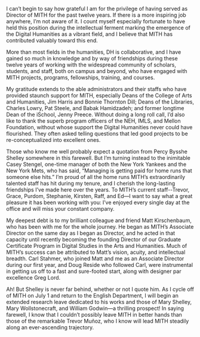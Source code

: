I can’t begin to say how grateful I am for the privilege of having served as Director of MITH for the past twelve years. If there is a more inspiring job anywhere, I’m not aware of it. I count myself especially fortunate to have held this position during the intellectual ferment marking the emergence of the Digital Humanities as a vibrant field, and I believe that MITH has contributed valuably toward this end.

More than most fields in the humanities, DH is collaborative, and I have gained so much in knowledge and by way of friendships during these twelve years of working with the widespread community of scholars, students, and staff, both on campus and beyond, who have engaged with MITH projects, programs, fellowships, training, and courses.

My gratitude extends to the able administrators and their staffs who have provided staunch support for MITH, especially Deans of the College of Arts and Humanities, Jim Harris and Bonnie Thornton Dill; Deans of the Libraries, Charles Lowry, Pat Steele, and Babak Hamidzadeh; and former longtime Dean of the iSchool, Jenny Preece. Without doing a long roll call, I’d also like to thank the superb program officers of the NEH, IMLS, and Mellon Foundation, without whose support the Digital Humanities never could have flourished. They often asked telling questions that led good projects to be re-conceptualized into excellent ones.

Those who know me well probably expect a quotation from Percy Bysshe Shelley somewhere in this farewell. But I’m turning instead to the inimitable Casey Stengel, one-time manager of both the New York Yankees and the New York Mets, who has said, “Managing is getting paid for home runs that someone else hits.” I’m proud of all the home runs MITH’s extraordinarily talented staff has hit during my tenure, and I cherish the long-lasting friendships I’ve made here over the years. To MITH’s current staff--Trevor, Grace, Purdom, Stephanie, Kirsten, Raff, and Ed—I want to say what a great pleasure it has been working with you: I’ve enjoyed every single day at the office and will miss your constant company.

My deepest debt is to my brilliant colleague and friend Matt Kirschenbaum, who has been with me for the whole journey. He began as MITH’s Associate Director on the same day as I began as Director, and he acted in that capacity until recently becoming the founding Director of our Graduate Certificate Program in Digital Studies in the Arts and Humanities. Much of MITH’s success can be attributed to Matt’s vision, acuity, and intellectual breadth. Carl Stahmer, who joined Matt and me as an Associate Director during our first year, and Doug Reside who followed Carl, were instrumental in getting us off to a fast and sure-footed start, along with designer par excellence Greg Lord.

Ah! But Shelley is never far behind, whether or not I quote him. As I cycle off of MITH on July 1 and return to the English Department, I will begin an extended research leave dedicated to his works and those of Mary Shelley, Mary Wollstonecraft, and William Godwin—a thrilling prospect! In saying farewell, I know that I couldn’t possibly leave MITH in better hands than those of the remarkable Trevor Muñoz, who I know will lead MITH steadily along an ever-ascending trajectory.